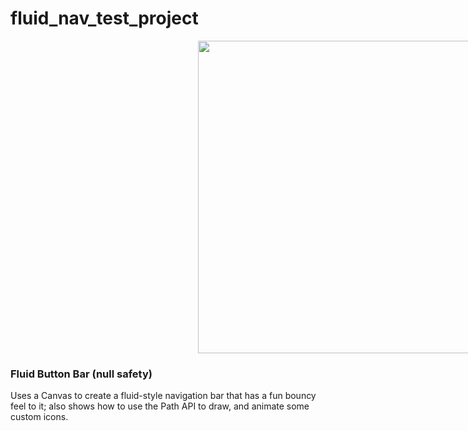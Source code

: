 # fluid_nav_test_project

<img align="center" hspace=300 src="https://flutter.gskinner.com/vignettes/previews/liquid_nav_edited_sm.gif?" width="500" /></a>
<h3>Fluid Button Bar (null safety)</h3></a>
<p>Uses a Canvas to create a fluid-style navigation bar that has a fun bouncy feel to it; also shows how to use the Path API to draw, and animate some custom icons. </p>

<br/><br/><br/><br/><br/><br/>
